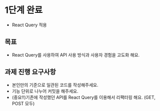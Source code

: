 # 1단계 완료

- React Query 적용

## 목표

- React Query를 사용하여 API 사용 방식과 사용자 경험을 고도화 해요.

## 과제 진행 요구사항

- 본인만의 기준으로 일관된 코드를 작성해주세요.
- 기능 단위로 나누어 커밋을 해주세요.
- (중요!!)기존에 작성했던 API를 React Query를 이용해서 리팩터링 해요. (GET, POST 모두)
